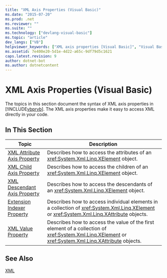 ```yaml
---
title: "XML Axis Properties (Visual Basic)"
ms.date: "2015-07-20"
ms.prod: .net
ms.reviewer: ""
ms.suite: ""
ms.technology: ["devlang-visual-basic"]
ms.topic: "article"
dev_langs: ["VB"]
helpviewer_keywords: ["XML axis properties [Visual Basic]", "Visual Basic code, XML", "XML axis [Visual Basic]", "XML [Visual Basic], accessing"]
ms.assetid: 7e400e20-5d1e-4d22-a65c-9df79d5c1621
caps.latest.revision: 9
author: dotnet-bot
ms.author: dotnetcontent
---
```

# XML Axis Properties (Visual Basic)
The topics in this section document the syntax of XML axis properties in [!INCLUDE[vbprvb](~/includes/vbprvb-md.md)]. The XML axis properties make it easy to access XML directly in your code.  
  
## In This Section  
  
|Topic|Description|  
|-----------|-----------------|  
|[XML Attribute Axis Property](../../../visual-basic/language-reference/xml-axis/xml-attribute-axis-property.md)|Describes how to access the attributes of an <xref:System.Xml.Linq.XElement> object.|  
|[XML Child Axis Property](../../../visual-basic/language-reference/xml-axis/xml-child-axis-property.md)|Describes how to access the children of an <xref:System.Xml.Linq.XElement> object.|  
|[XML Descendant Axis Property](../../../visual-basic/language-reference/xml-axis/xml-descendant-axis-property.md)|Describes how to access the descendants of an <xref:System.Xml.Linq.XElement> object.|  
|[Extension Indexer Property](../../../visual-basic/language-reference/xml-axis/extension-indexer-property.md)|Describes how to access individual elements in a collection of <xref:System.Xml.Linq.XElement> or <xref:System.Xml.Linq.XAttribute> objects.|  
|[XML Value Property](../../../visual-basic/language-reference/xml-axis/xml-value-property.md)|Describes how to access the value of the first element of a collection of <xref:System.Xml.Linq.XElement> or <xref:System.Xml.Linq.XAttribute> objects.|  
  
## See Also  
 [XML](../../../visual-basic/programming-guide/language-features/xml/index.md)
